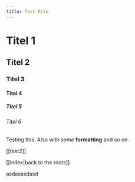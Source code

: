 ```yaml
---
title: Test File
---
```


# Titel 1
## Titel 2
### Titel 3
#### Titel 4
##### Titel 5
###### Titel 6

Testing this. Also with *some* **formatting** and so on.


[[test2]]

[[index|back to the roots]]

asdasasdasd